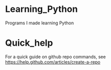 Learning_Python
===============

Programs I made learning Python

Quick_help
===============
For a quick guide on github repo commands, see https://help.github.com/articles/create-a-repo
